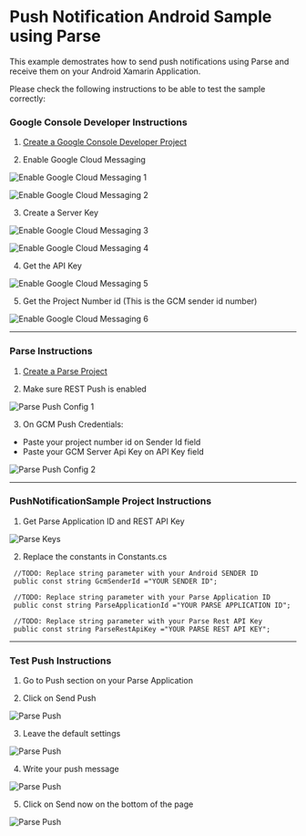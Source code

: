 # Push Notification Android Sample using Parse

This example demostrates how to send push notifications using Parse and receive them on your Android Xamarin Application.

Please check the following instructions to be able to test the sample correctly:

### Google Console Developer Instructions

1. [Create a Google Console Developer Project](https://console.developers.google.com/project)

2. Enable Google Cloud Messaging

  ![Enable Google Cloud Messaging 1](https://raw.githubusercontent.com/CrossGeeks/Xamarin.Samples/master/Xamarin.Android/Images/gcm_config_1.png)

  ![Enable Google Cloud Messaging 2](https://raw.githubusercontent.com/CrossGeeks/Xamarin.Samples/master/Xamarin.Android/Images/gcm_config_2.png)

3. Create a Server Key

  ![Enable Google Cloud Messaging 3](https://raw.githubusercontent.com/CrossGeeks/Xamarin.Samples/master/Xamarin.Android/Images/gcm_config_3.png)

  ![Enable Google Cloud Messaging 4](https://raw.githubusercontent.com/CrossGeeks/Xamarin.Samples/master/Xamarin.Android/Images/gcm_config_4.png)

4. Get the API Key

  ![Enable Google Cloud Messaging 5](https://raw.githubusercontent.com/CrossGeeks/Xamarin.Samples/master/Xamarin.Android/Images/gcm_config_5.png)

5. Get the Project Number id (This is the GCM sender id number)

  ![Enable Google Cloud Messaging 6](https://raw.githubusercontent.com/CrossGeeks/Xamarin.Samples/master/Xamarin.Android/Images/gcm_config_6.png)
  
----------
  
### Parse Instructions

1. [Create a Parse Project](https://parse.com/apps)

2. Make sure REST Push is enabled 

 ![Parse Push Config 1](https://raw.githubusercontent.com/CrossGeeks/Xamarin.Samples/master/Xamarin.Android/Images/parse_push_config_1.png)
 
3. On GCM Push Credentials:
  * Paste your project number id on Sender Id field
  * Paste your GCM Server Api Key on API Key field
  
 ![Parse Push Config 2](https://raw.githubusercontent.com/CrossGeeks/Xamarin.Samples/master/Xamarin.Android/Images/parse_push_config_2.png)
 
----------

### PushNotificationSample Project Instructions

1. Get Parse Application ID and REST API Key

 ![Parse Keys](https://raw.githubusercontent.com/CrossGeeks/Xamarin.Samples/master/Xamarin.Android/Images/parse_keys.png)
 
2. Replace the constants in Constants.cs
  ```
   //TODO: Replace string parameter with your Android SENDER ID
   public const string GcmSenderId ="YOUR SENDER ID";

   //TODO: Replace string parameter with your Parse Application ID
   public const string ParseApplicationId ="YOUR PARSE APPLICATION ID";

   //TODO: Replace string parameter with your Parse Rest API Key
   public const string ParseRestApiKey ="YOUR PARSE REST API KEY";
```

----------

### Test Push Instructions

1. Go to Push section on your Parse Application

2. Click on Send Push

  ![Parse Push](https://raw.githubusercontent.com/CrossGeeks/Xamarin.Samples/master/Xamarin.Android/Images/parse_push_1.png)

3. Leave the default settings

  ![Parse Push](https://raw.githubusercontent.com/CrossGeeks/Xamarin.Samples/master/Xamarin.Android/Images/parse_push_2.png)

4. Write your push message

  ![Parse Push](https://raw.githubusercontent.com/CrossGeeks/Xamarin.Samples/master/Xamarin.Android/Images/parse_push_3.png)

5. Click on Send now on the bottom of the page

  ![Parse Push](https://raw.githubusercontent.com/CrossGeeks/Xamarin.Samples/master/Xamarin.Android/Images/parse_push_4.png)




 
